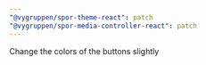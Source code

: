 ```yaml
---
"@vygruppen/spor-theme-react": patch
"@vygruppen/spor-media-controller-react": patch
---
```


Change the colors of the buttons slightly
